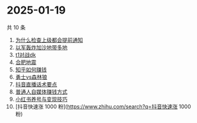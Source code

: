 # 2025-01-19

共 10 条

<!-- BEGIN ZHIHUSEARCH -->
<!-- 最后更新时间 Sun Jan 19 2025 16:10:45 GMT+0800 (China Standard Time) -->
1. [为什么检查上级都会提前通知](https://www.zhihu.com/search?q=为什么检查上级都会提前通知)
1. [以军轰炸加沙地带多地](https://www.zhihu.com/search?q=以军轰炸加沙地带多地)
1. [t1对战dk](https://www.zhihu.com/search?q=t1对战dk)
1. [合肥地震](https://www.zhihu.com/search?q=合肥地震)
1. [知乎如何赚钱](https://www.zhihu.com/search?q=知乎如何赚钱)
1. [勇士vs森林狼](https://www.zhihu.com/search?q=勇士vs森林狼)
1. [抖音直播话术要点](https://www.zhihu.com/search?q=抖音直播话术要点)
1. [普通人自媒体赚钱方式](https://www.zhihu.com/search?q=普通人自媒体赚钱方式)
1. [小红书养号与变现技巧](https://www.zhihu.com/search?q=小红书养号与变现技巧)
1. [抖音快速涨 1000 粉](https://www.zhihu.com/search?q=抖音快速涨 1000 粉)
<!-- END ZHIHUSEARCH -->
